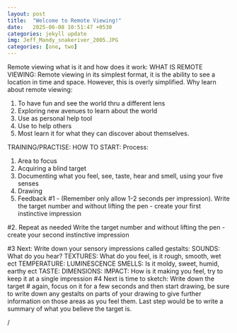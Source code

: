 ```yaml
---
layout: post
title:  "Welcome to Remote Viewing!"
date:   2025-06-08 10:51:47 +0530 
categories: jekyll update
img: Jeff_Mandy_snakeriver_2005.JPG
categories: [one, two]
---
```

 Remote viewing what is it and how does it work: 
WHAT IS REMOTE VIEWING: Remote viewing in its simplest format, it is the ability to see a location in time and space. However, this is overly simplified.
Why learn about remote viewing:
1.	To have fun and see the world thru a different lens
2.	Exploring new avenues to learn about the world
3.	Use as personal help tool
4.	Use to help others
5.	Most learn it for what they can discover about themselves.

TRAINING/PRACTISE: HOW TO START:
Process:
1.	Area to focus
2.	Acquiring a blind target
3.	Documenting what you feel, see, taste, hear and smell, using your five senses
4.	Drawing
5.	Feedback
#1 - (Remember only allow 1-2 seconds per impression).
Write the target number and without lifting the pen - create your first instinctive impression

#2. Repeat as needed
Write the target number and without lifting the pen - create your second instinctive impression

#3 Next: Write down your sensory impressions called gestalts:
SOUNDS: What do you hear?
TEXTURES: What do you feel, is it rough, smooth, wet ect
TEMPERATURE:
LUMINESCENCE
SMELLS: Is it moldy, sweet, humid, earthy ect
TASTE:
DIMENSIONS:
IMPACT: How is it making you feel, try to keep it at a single impression
#4 Next is time to sketch: Write down the target # again, focus on it for a few seconds and then start drawing, be sure to write down any gestalts on parts of your drawing to give further information on those areas as you feel them.
Last step would be to write a summary of what you believe the target is.


/
